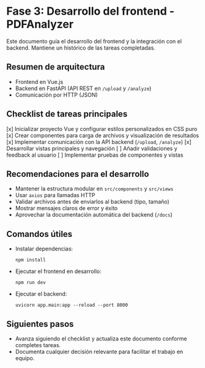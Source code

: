 # Fase 3: Desarrollo del frontend - PDFAnalyzer

Este documento guía el desarrollo del frontend y la integración con el backend.
Mantiene un histórico de las tareas completadas.

## Resumen de arquitectura
- Frontend en Vue.js
- Backend en FastAPI (API REST en `/upload` y `/analyze`)
- Comunicación por HTTP (JSON)

## Checklist de tareas principales
[x] Inicializar proyecto Vue y configurar estilos personalizados en CSS puro
[x] Crear componentes para carga de archivos y visualización de resultados
[x] Implementar comunicación con la API backend (`/upload`, `/analyze`)
[x] Desarrollar vistas principales y navegación
[ ] Añadir validaciones y feedback al usuario
[ ] Implementar pruebas de componentes y vistas

## Recomendaciones para el desarrollo
- Mantener la estructura modular en `src/components` y `src/views`
- Usar `axios` para llamadas HTTP
- Validar archivos antes de enviarlos al backend (tipo, tamaño)
- Mostrar mensajes claros de error y éxito
- Aprovechar la documentación automática del backend (`/docs`)

## Comandos útiles
- Instalar dependencias:
  ```
  npm install
  ```
- Ejecutar el frontend en desarrollo:
  ```
  npm run dev
  ```
- Ejecutar el backend:
  ```
  uvicorn app.main:app --reload --port 8000
  ```

## Siguientes pasos
- Avanza siguiendo el checklist y actualiza este documento conforme completes tareas.
- Documenta cualquier decisión relevante para facilitar el trabajo en equipo.
